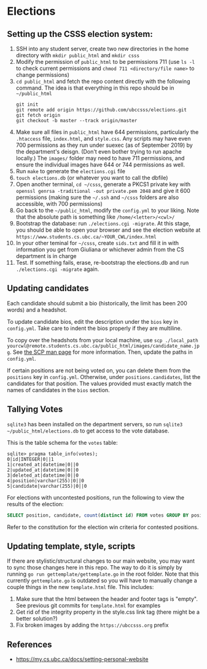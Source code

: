 # Elections

## Setting up the CSSS election system:

1. SSH into any student server, create two new directories in the home directory with `mkdir public_html` and `mkdir csss`
2. Modify the permission of `public_html` to be permissions 711 (use `ls -l` to check current permissions and `chmod 711 <directory/file name>` to change permissions)
3. `cd public_html` and fetch the repo content directly with the following command. The idea is that everything in this repo should be in `~/public_html`
    ```
    git init
    git remote add origin https://github.com/ubccsss/elections.git
    git fetch origin
    git checkout -b master --track origin/master
    ```
4.  Make sure all files in `public_html` have 644 permissions, particularly the `.htaccess` file, `index.html`, and `style.css`. Any scripts may have even 700 permissions as they run under suexec (as of September 2019) by the department's deisgn. (Don't even bother trying to run apache locally.) The `images/` folder may need to have 711 permissions, and ensure the individual images have 644 or 744 permissions as well.
5. Run `make` to generate the `elections.cgi` file
6. `touch elections.db` (or whatever you want to call the dbfile)
7. Open another terminal, `cd ~/csss`, generate a PKCS1 private key with `openssl genrsa -traditional -out private.pem 2048` and give it 600 permissions (making sure the `~/.ssh` and `~/csss` folders are also accessible, with 700 permissions)
8. Go back to the `~/public_html`, modify the `config.yml` to your liking. Note that the absolute path is something like `/home/<letter>/<cwl>/`
9. Bootstrap the database: run `./elections.cgi -migrate`. At this stage, you should be able to open your browser and see the election website at `https://www.students.cs.ubc.ca/~YOUR_CWL/index.html`
10. In your other teminal for `~/csss`, create `sids.txt` and fill it in with information you get from Giuliana or whichever admin from the CS department is in charge 
11.  Test. If something fails, erase, re-bootstrap the elections.db and run `./elections.cgi -migrate` again.

## Updating candidates
Each candidate should submit a bio (historically, the limit has been 200 words) and a headshot.

To update candidate bios, edit the description under the `bios` key in `config.yml`. Take care to indent the bios properly if they are multiline.

To copy over the headshots from your local machine, use `scp ./local_path yourcwl@remote.students.cs.ubc.ca/public_html/images/candidate_name.jpg`. See [the SCP man page](https://linux.die.net/man/1/scp) for more information. Then, update the paths in `config.yml`.

If certain positions are not being voted on, you can delete them from the `positions` key in `config.yml`. Otherwise, under `positions.candidates`, list the candidates for that position. The values provided must exactly match the names of candidates in the `bios` section.

## Tallying Votes
`sqlite3` has been installed on the department servers, so run `sqlite3 ~/public_html/elections.db` to get access to the vote database. 

This is the table schema for the `votes` table:
```
sqlite> pragma table_info(votes);
0|id|INTEGER|0||1
1|created_at|datetime|0||0
2|updated_at|datetime|0||0
3|deleted_at|datetime|0||0
4|position|varchar(255)|0||0
5|candidate|varchar(255)|0||0
```

For elections with uncontested positions, run the following to view the results of the election:
```sql
SELECT position, candidate, count(distinct id) FROM votes GROUP BY position, candidate;
```

Refer to the constitution for the election win criteria for contested positions.

## Updating template, style, scripts
If there are stylistic/structural changes to our main website, you may want to sync those changes here in this repo. The way to do it is simply by running `go run gettemplate/gettemplate.go` in the root folder. Note that this currently `gettemplate.go` is outdated so you will have to manually change a couple things in the new `template.html` file. This includes:
1. Make sure that the html between the header and footer tags is "empty". See previous git commits for `template.html` for examples
2. Get rid of the integrity property in the style.css link tag (there might be a better solution?)
3. Fix broken images by adding the `https://ubccsss.org` prefix

## References
- https://my.cs.ubc.ca/docs/setting-personal-website
